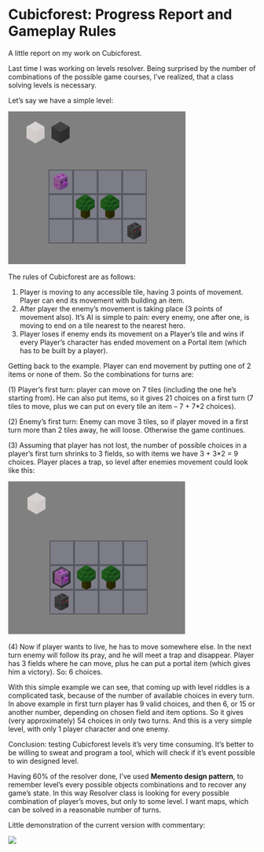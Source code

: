 # Cubicforest: Progress Report and Gameplay Rules

A little report on my work on Cubicforest.

Last time I was working on levels resolver. Being surprised by the number of combinations of the possible game courses, I’ve realized, that a class solving levels is necessary.

Let’s say we have a simple level:

<img src="./01.png">

The rules of Cubicforest are as follows:

1. Player is moving to any accessible tile, having 3 points of movement. Player can end its movement with building an item.
2. After player the enemy’s movement is taking place (3 points of movement also). It’s AI is simple to pain: every enemy, one after one, is moving to end on a tile nearest to the nearest hero.
3. Player loses if enemy ends its movement on a Player’s tile and wins if every Player’s character has ended movement on a Portal item (which has to be built by a player).

Getting back to the example. Player can end movement by putting one of 2 items or none of them. So the combinations for turns are:

(1) Player’s first turn: player can move on 7 tiles (including the one he’s starting from). He can also put items, so it gives 21 choices on a first turn (7 tiles to move, plus we can put on every tile an item – 7 + 7*2 choices).

(2) Enemy’s first turn: Enemy can move 3 tiles, so if player moved in a first turn more than 2 tiles away, he will loose. Otherwise the game continues.

(3) Assuming that player has not lost, the number of possible choices in a player’s first turn shrinks to 3 fields, so with items we have 3 + 3*2 = 9 choices. Player places a trap, so level after enemies movement could look like this:

<img src="./02.png">

(4) Now if player wants to live, he has to move somewhere else. In the next turn enemy will follow its pray, and he will meet a trap and disappear. Player has 3 fields where he can move, plus he can put a portal item (which gives him a victory). So: 6 choices.

With this simple example we can see, that coming up with level riddles is a complicated task, because of the number of available choices in every turn. In above example in first turn player has 9 valid choices, and then 6, or 15 or another number, depending on chosen field and item options. So it gives (very approximately) 54 choices in only two turns. And this is a very simple level, with only 1 player character and one enemy.

Conclusion: testing Cubicforest levels it’s very time consuming. It’s better to be willing to sweat and program a tool, which will check if it’s event possible to win designed level.

Having 60% of the resolver done, I’ve used **Memento design pattern**, to remember level’s every possible objects combinations and to recover any game’s state. In this way Resolver class is looking for every possible combination of player’s moves, but only to some level. I want maps, which can be solved in a reasonable number of turns.

Little demonstration of the current version with commentary:


<a href="https://www.youtube.com/watch?v=T0QqG71Xs84"><img src="https://i.ytimg.com/vi/T0QqG71Xs84/hqdefault.jpg?sqp=-oaymwEZCPYBEIoBSFXyq4qpAwsIARUAAIhCGAFwAQ==&rs=AOn4CLDLRls8EKGXyU7yrwfK0rlk5pTqrw"></a>
